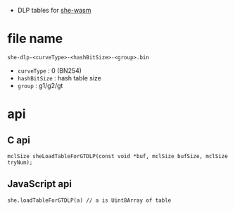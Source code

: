 * DLP tables for [she-wasm](https://github.com/herumi/she-wasm/)

# file name

```
she-dlp-<curveType>-<hashBitSize>-<group>.bin
```
* `curveType` : 0 (BN254)
* `hashBitSize` : hash table size
* `group` : g1/g2/gt

# api

## C api
```
mclSize sheLoadTableForGTDLP(const void *buf, mclSize bufSize, mclSize tryNum);
```

## JavaScript api
```
she.loadTableForGTDLP(a) // a is Uint8Array of table
```
